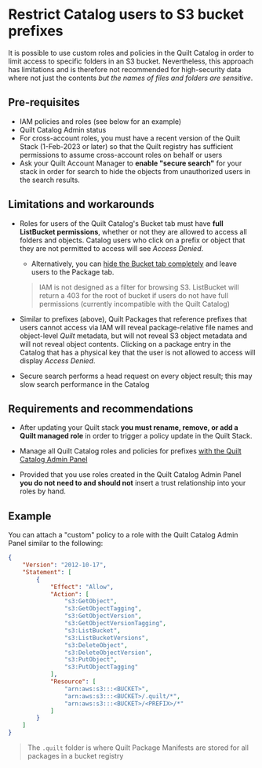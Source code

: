 # Restrict Catalog users to S3 bucket prefixes

It is possible to use custom roles and policies in the Quilt Catalog in order
to limit access to specific folders in an S3 bucket. Nevertheless,
this approach has limitations and is therefore not recommended for
high-security data where not just the contents _but the names of files and
folders are sensitive_.

## Pre-requisites
* IAM policies and roles (see below for an example)
* Quilt Catalog Admin status
* For cross-account roles, you must have a recent version of the Quilt
Stack (1-Feb-2023 or later) so that the Quilt registry has sufficient permissions
to assume cross-account roles on behalf or users
* Ask your Quilt Account Manager to **enable "secure search"** for your stack
in order for search to hide the objects from unauthorized users in the search results.

## Limitations and workarounds

* Roles for users of the Quilt Catalog's Bucket tab must have
**full ListBucket permissions**, whether or not they are allowed to access all
folders and objects. Catalog users who click on a prefix or object that they
are not permitted to access will see _Access Denied_.
  * Alternatively, you can [hide the Bucket tab completely](../catalog/Admin.md#show-and-hide-features-in-the-quilt-catalog)
  and leave users to the Package tab.

  > IAM is not designed as a filter for browsing S3.
ListBucket will return a 403 for the root of bucket
if users do not have full permissions (currently incompatible with the Quilt Catalog)

* Similar to prefixes (above), Quilt Packages that reference prefixes that users
cannot access via IAM will reveal package-relative file names and object-level
_Quilt_ metadata, but will not reveal S3 object metadata and will not reveal
object contents.  Clicking on a package entry in the Catalog that has a physical
key that the user is not allowed to access will display _Access Denied_.

* Secure search performs a head request on every object result; this may slow
search performance in the Catalog

## Requirements and recommendations

* After updating your Quilt stack **you must rename, remove, or add a Quilt managed role**
in order to trigger a policy update in the Quilt Stack.

* Manage all Quilt Catalog roles and policies for prefixes [with the Quilt Catalog Admin Panel](../catalog/Admin.md#users-and-roles)

* Provided that you use roles created in the Quilt Catalog Admin Panel
**you do not need to and should not** insert a trust relationship into your
roles by hand.

## Example

You can attach a "custom" policy to a role with the Quilt Catalog Admin Panel
similar to the following:

<!-- markdownlint-disable -->
```json
{
    "Version": "2012-10-17",
    "Statement": [
        {
            "Effect": "Allow",
            "Action": [
                "s3:GetObject",
                "s3:GetObjectTagging",
                "s3:GetObjectVersion",
                "s3:GetObjectVersionTagging",
                "s3:ListBucket",
                "s3:ListBucketVersions",
                "s3:DeleteObject",
                "s3:DeleteObjectVersion",
                "s3:PutObject",
                "s3:PutObjectTagging"
            ],
            "Resource": [
                "arn:aws:s3:::<BUCKET>",
                "arn:aws:s3:::<BUCKET>/.quilt/*",
                "arn:aws:s3:::<BUCKET>/<PREFIX>/*"
            ]
        }
    ]
}
```
<!-- markdownlint-restore -->

> The `.quilt` folder is where Quilt Package Manifests are stored for all packages
in a bucket registry